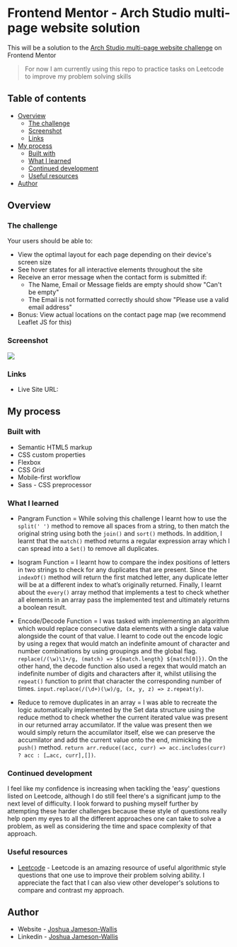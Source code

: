 # Frontend Mentor - Arch Studio multi-page website solution

This will be a solution to the [Arch Studio multi-page website challenge](https://www.frontendmentor.io/challenges/arch-studio-multipage-website-wNIbOFYR6) on Frontend Mentor

> For now I am currently using this repo to practice tasks on Leetcode to improve my problem solving skills

## Table of contents

-  [Overview](#overview)
   -  [The challenge](#the-challenge)
   -  [Screenshot](#screenshot)
   -  [Links](#links)
-  [My process](#my-process)
   -  [Built with](#built-with)
   -  [What I learned](#what-i-learned)
   -  [Continued development](#continued-development)
   -  [Useful resources](#useful-resources)
-  [Author](#author)

## Overview

### The challenge

Your users should be able to:

-  View the optimal layout for each page depending on their device's screen size
-  See hover states for all interactive elements throughout the site
-  Receive an error message when the contact form is submitted if:
   -  The Name, Email or Message fields are empty should show "Can't be empty"
   -  The Email is not formatted correctly should show "Please use a valid email address"
-  Bonus: View actual locations on the contact page map (we recommend Leaflet JS for this)

### Screenshot

![](./screenshot.png)

### Links

-  Live Site URL:

## My process

### Built with

-  Semantic HTML5 markup
-  CSS custom properties
-  Flexbox
-  CSS Grid
-  Mobile-first workflow
-  Sass - CSS preprocessor

### What I learned

-  Pangram Function = While solving this challenge I learnt how to use the `split(' ')` method to remove all spaces from a string, to then match the original string using both the `join()` and `sort()` methods. In addition, I learnt that the `match()` method returns a regular expression array which I can spread into a `Set()` to remove all duplicates.

-  Isogram Function = I learnt how to compare the index positions of letters in two strings to check for any duplicates that are present. Since the `indexOf()` method will return the first matched letter, any duplicate letter will be at a different index to what’s originally returned. Finally, I learnt about the `every()` array method that implements a test to check whether all elements in an array pass the implemented test and ultimately returns a boolean result.

-  Encode/Decode Function = I was tasked with implementing an algorithm which would replace consecutive data elements with a single data value alongside the count of that value. I learnt to code out the encode logic by using a regex that would match an indefinite amount of character and number combinations by using groupings and the global flag. `replace(/(\w)\1+/g, (match) => ${match.length} ${match[0]})`. On the other hand, the decode function also used a regex that would match an indefinite number of digits and characters after it, whilst utilising the `repeat()` function to print that character the corresponding number of times. `input.replace(/(\d+)(\w)/g, (x, y, z) => z.repeat(y)`.

-  Reduce to remove duplicates in an array = I was able to recreate the logic automatically implemented by the Set data structure using the reduce method to check whether the current iterated value was present in our returned array accumilator. If the value was present then we would simply return the accumilator itself, else we can preserve the accumilator and add the current value onto the end, mimicking the `push()` method. `return arr.reduce((acc, curr) => acc.includes(curr) ? acc : […acc, curr],[])`.

### Continued development

I feel like my confidence is increasing when tackling the 'easy' questions listed on Leetcode, although I do still feel there's a significant jump to the next level of difficulty. I look forward to pushing myself further by attempting these harder challenges because these style of questions really help open my eyes to all the different approaches one can take to solve a problem, as well as considering the time and space complexity of that approach.

### Useful resources

-  [Leetcode](https://leetcode.com/) - Leetcode is an amazing resource of useful algorithmic style questions that one use to improve their problem solving ability. I appreciate the fact that I can also view other developer's solutions to compare and contrast my approach.

## Author

-  Website - [Joshua Jameson-Wallis](https://www.joshuajamesonwallis.com/)
-  Linkedin - [Joshua Jameson-Wallis](https://www.linkedin.com/in/joshua-jameson-wallis/)
